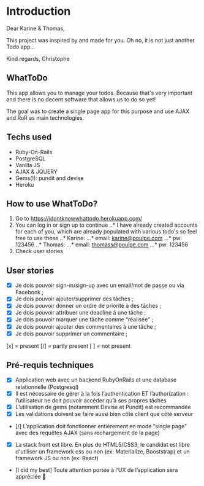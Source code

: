 # Introduction

Dear Karine & Thomas,

This project was inspired by and made for you. Oh no, it is not just another Todo app...

Kind regards,
Christophe

## WhatToDo

This app allows you to manage your todos. Because that's very important and there is no decent software that allows us to do so yet!

The goal was to create a single page app for this purpose and use AJAX and RoR as main technologies.

## Techs used

* Ruby-On-Rails
* PostgreSQL
* Vanilla JS
* AJAX & JQUERY
* Gems(!): pundit and devise
* Heroku

## How to use WhatToDo?

1. Go to https://idontknowwhattodo.herokuapp.com/
2. You can log in or sign up to continue
..* I have already created accounts for each of you, which are already populated with various todo's so feel free to use those
..* Karine:
...* email: karine@poulpe.com
...* pw: 123456
..* Thomas:
...* email: thomass@poulpe.com
...* pw: 123456
3. Check user stories

## User stories
* [x] Je dois pouvoir sign-in/sign-up avec un email/mot de passe ou via Facebook ;
* [x] Je dois pouvoir ajouter/supprimer des tâches ;
* [x] Je dois pouvoir donner un ordre de priorité à des tâches ;
* [x] Je dois pouvoir attribuer une deadline à une tâche ;
* [x] Je dois pouvoir marquer une tâche comme “réalisée” ;
* [x] Je dois pouvoir ajouter des commentaires à une tâche ;
* [x] Je dois pouvoir supprimer un commentaire ;

[x] = present
[/] = partly present
[ ] = not present

## Pré-requis techniques
* [x] Application web avec un backend RubyOnRails et une database relationnelle (Postgresql)
* [x] Il est nécessaire de gérer à la fois l’authentication ET l’authorization : l’utilisateur ne doit pouvoir accéder qu’à ses propres tâches
* [x] L’utilisation de gems (notamment Devise et Pundit) est recommandée
* [x] Les validations doivent se faire aussi bien côté client que côté serveur
* [/] L’application doit fonctionner entièrement en mode “single page” avec des requêtes AJAX (sans rechargement de la page)
* [x] La stack front est libre. En plus de HTML5/CSS3, le candidat est libre d'utiliser un framework css ou non (ex: Materialize, Booststrap) et un framework JS ou non (ex: React)
* [I did my best] Toute attention portée à l’UX de l’application sera appréciée 🙂
